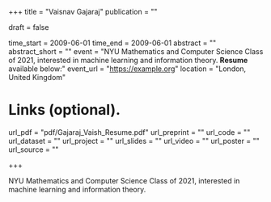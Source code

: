 +++
title = "Vaisnav Gajaraj"
publication = ""

draft = false

time_start = 2009-06-01
time_end = 2009-06-01
abstract = ""
abstract_short = ""
event = "NYU Mathematics and Computer Science Class of 2021, interested in machine learning and information theory. **Resume** available below:"
event_url = "https://example.org"
location = "London, United Kingdom"

# Links (optional).
url_pdf = "pdf/Gajaraj_Vaish_Resume.pdf"
url_preprint = ""
url_code = ""
url_dataset = ""
url_project = ""
url_slides = ""
url_video = ""
url_poster = ""
url_source = ""

+++

NYU Mathematics and Computer Science Class of 2021, interested in machine learning and information theory.
